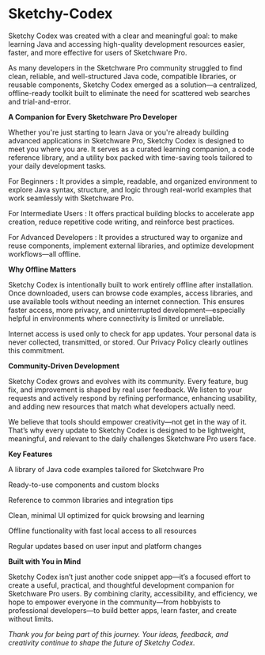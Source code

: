 # Sketchy-Codex

Sketchy Codex was created with a clear and meaningful goal: to make learning Java and accessing high-quality development resources easier, faster, and more effective for users of Sketchware Pro.


As many developers in the Sketchware Pro community struggled to find clean, reliable, and well-structured Java code, compatible libraries, or reusable components, Sketchy Codex emerged as a solution—a centralized, offline-ready toolkit built to eliminate the need for scattered web searches and trial-and-error.




**A Companion for Every Sketchware Pro Developer**


Whether you're just starting to learn Java or you're already building advanced applications in Sketchware Pro, Sketchy Codex is designed to meet you where you are. It serves as a curated learning companion, a code reference library, and a utility box packed with time-saving tools tailored to your daily development tasks.


For Beginners : It provides a simple, readable, and organized environment to explore Java syntax, structure, and logic through real-world examples that work seamlessly with Sketchware Pro.


For Intermediate Users : It offers practical building blocks to accelerate app creation, reduce repetitive code writing, and reinforce best practices.


For Advanced Developers : It provides a structured way to organize and reuse components, implement external libraries, and optimize development workflows—all offline.




**Why Offline Matters**


Sketchy Codex is intentionally built to work entirely offline after installation. Once downloaded, users can browse code examples, access libraries, and use available tools without needing an internet connection. This ensures faster access, more privacy, and uninterrupted development—especially helpful in environments where connectivity is limited or unreliable.


Internet access is used only to check for app updates. Your personal data is never collected, transmitted, or stored. Our Privacy Policy clearly outlines this commitment.



**Community-Driven Development**


Sketchy Codex grows and evolves with its community. Every feature, bug fix, and improvement is shaped by real user feedback. We listen to your requests and actively respond by refining performance, enhancing usability, and adding new resources that match what developers actually need.


We believe that tools should empower creativity—not get in the way of it. That’s why every update to Sketchy Codex is designed to be lightweight, meaningful, and relevant to the daily challenges Sketchware Pro users face.




**Key Features**


A library of Java code examples tailored for Sketchware Pro

 Ready-to-use components and custom blocks

 Reference to common libraries and integration tips

 Clean, minimal UI optimized for quick browsing and learning

 Offline functionality with fast local access to all resources

 Regular updates based on user input and platform changes



**Built with You in Mind**


Sketchy Codex isn’t just another code snippet app—it’s a focused effort to create a useful, practical, and thoughtful development companion for Sketchware Pro users. By combining clarity, accessibility, and efficiency, we hope to empower everyone in the community—from hobbyists to professional developers—to build better apps, learn faster, and create without limits.


_Thank you for being part of this journey. Your ideas, feedback, and creativity continue to shape the future of Sketchy Codex._
